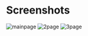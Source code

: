 
# Screenshots
![mainpage](https://github.com/Rohikumar46/food-chef-final-main/assets/131133703/8b635d82-b078-44be-9061-0419be62d3ea)
![2page](https://github.com/Rohikumar46/food-chef-final-main/assets/131133703/9af54c7d-c0d7-43f3-8a70-3b058fc2fdf9)
![3page](https://github.com/Rohikumar46/food-chef-final-main/assets/131133703/216b78bf-ccf6-4d19-a5d0-a9cda027259c)

